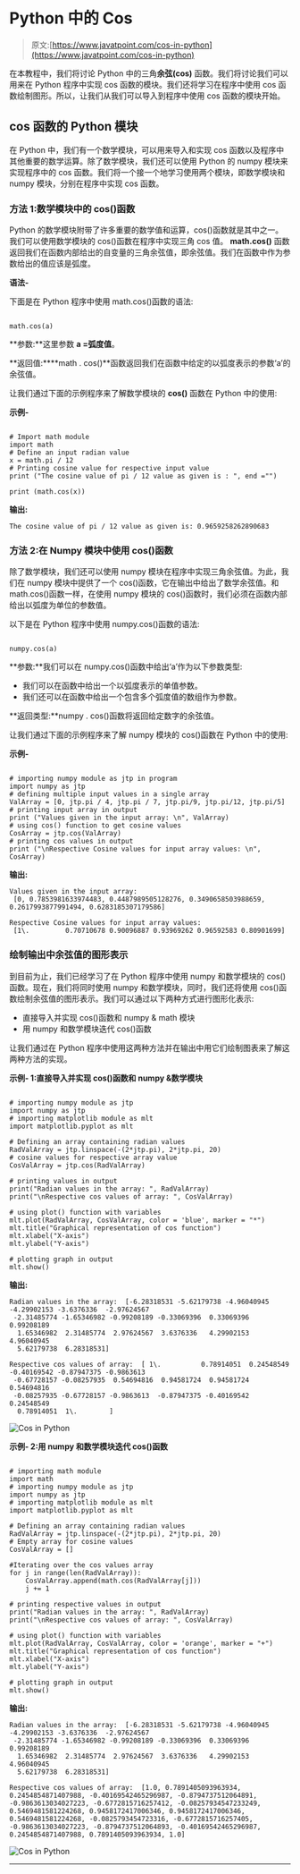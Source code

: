 # Python 中的 Cos

> 原文:[https://www.javatpoint.com/cos-in-python](https://www.javatpoint.com/cos-in-python)

在本教程中，我们将讨论 Python 中的三角**余弦(cos)** 函数。我们将讨论我们可以用来在 Python 程序中实现 cos 函数的模块。我们还将学习在程序中使用 cos 函数绘制图形。所以，让我们从我们可以导入到程序中使用 cos 函数的模块开始。

## cos 函数的 Python 模块

在 Python 中，我们有一个数学模块，可以用来导入和实现 cos 函数以及程序中其他重要的数学运算。除了数学模块，我们还可以使用 Python 的 numpy 模块来实现程序中的 cos 函数。我们将一个接一个地学习使用两个模块，即数学模块和 numpy 模块，分别在程序中实现 cos 函数。

### 方法 1:数学模块中的 cos()函数

Python 的数学模块附带了许多重要的数学值和运算，cos()函数就是其中之一。我们可以使用数学模块的 cos()函数在程序中实现三角 cos 值。 **math.cos()** 函数返回我们在函数内部给出的自变量的三角余弦值，即余弦值。我们在函数中作为参数给出的值应该是弧度。

**语法-**

下面是在 Python 程序中使用 math.cos()函数的语法:

```

math.cos(a)

```

**参数:**这里参数 **a =弧度值**。

**返回值:****math . cos()**函数返回我们在函数中给定的以弧度表示的参数‘a’的余弦值。

让我们通过下面的示例程序来了解数学模块的 **cos()** 函数在 Python 中的使用:

**示例-**

```

# Import math module
import math
# Define an input radian value
x = math.pi / 12
# Printing cosine value for respective input value
print ("The cosine value of pi / 12 value as given is : ", end ="")  

print (math.cos(x))

```

**输出:**

```
The cosine value of pi / 12 value as given is: 0.9659258262890683

```

### 方法 2:在 Numpy 模块中使用 cos()函数

除了数学模块，我们还可以使用 numpy 模块在程序中实现三角余弦值。为此，我们在 numpy 模块中提供了一个 cos()函数，它在输出中给出了数学余弦值。和 math.cos()函数一样，在使用 numpy 模块的 cos()函数时，我们必须在函数内部给出以弧度为单位的参数值。

以下是在 Python 程序中使用 numpy.cos()函数的语法:

```

numpy.cos(a)

```

**参数:**我们可以在 numpy.cos()函数中给出‘a’作为以下参数类型:

*   我们可以在函数中给出一个以弧度表示的单值参数。
*   我们还可以在函数中给出一个包含多个弧度值的数组作为参数。

**返回类型:**numpy . cos()函数将返回给定数字的余弦值。

让我们通过下面的示例程序来了解 numpy 模块的 cos()函数在 Python 中的使用:

**示例-**

```

# importing numpy module as jtp in program
import numpy as jtp
# defining multiple input values in a single array
ValArray = [0, jtp.pi / 4, jtp.pi / 7, jtp.pi/9, jtp.pi/12, jtp.pi/5]
# printing input array in output
print ("Values given in the input array: \n", ValArray)
# using cos() function to get cosine values
CosArray = jtp.cos(ValArray)
# printing cos values in output
print ("\nRespective Cosine values for input array values: \n", CosArray)

```

**输出:**

```
Values given in the input array: 
 [0, 0.7853981633974483, 0.4487989505128276, 0.3490658503988659, 0.2617993877991494, 0.6283185307179586]

Respective Cosine values for input array values: 
 [1\.         0.70710678 0.90096887 0.93969262 0.96592583 0.80901699]

```

### 绘制输出中余弦值的图形表示

到目前为止，我们已经学习了在 Python 程序中使用 numpy 和数学模块的 cos()函数。现在，我们将同时使用 numpy 和数学模块，同时，我们还将使用 cos()函数绘制余弦值的图形表示。我们可以通过以下两种方式进行图形化表示:

*   直接导入并实现 cos()函数和 numpy & math 模块
*   用 numpy 和数学模块迭代 cos()函数

让我们通过在 Python 程序中使用这两种方法并在输出中用它们绘制图表来了解这两种方法的实现。

**示例- 1:直接导入并实现 cos()函数和 numpy &数学模块**

```

# importing numpy module as jtp
import numpy as jtp
# importing matplotlib module as mlt
import matplotlib.pyplot as mlt

# Defining an array containing radian values
RadValArray = jtp.linspace(-(2*jtp.pi), 2*jtp.pi, 20)
# cosine values for respective array value
CosValArray = jtp.cos(RadValArray)

# printing values in output
print("Radian values in the array: ", RadValArray)
print("\nRespective cos values of array: ", CosValArray)

# using plot() function with variables
mlt.plot(RadValArray, CosValArray, color = 'blue', marker = "*")
mlt.title("Graphical representation of cos function")
mlt.xlabel("X-axis")
mlt.ylabel("Y-axis")

# plotting graph in output
mlt.show()

```

**输出:**

```
Radian values in the array:  [-6.28318531 -5.62179738 -4.96040945 -4.29902153 -3.6376336  -2.97624567
 -2.31485774 -1.65346982 -0.99208189 -0.33069396  0.33069396  0.99208189
  1.65346982  2.31485774  2.97624567  3.6376336   4.29902153  4.96040945
  5.62179738  6.28318531]

Respective cos values of array:  [ 1\.          0.78914051  0.24548549 -0.40169542 -0.87947375 -0.9863613
 -0.67728157 -0.08257935  0.54694816  0.94581724  0.94581724  0.54694816
 -0.08257935 -0.67728157 -0.9863613  -0.87947375 -0.40169542  0.24548549
  0.78914051  1\.        ]

```

![Cos in Python](../Images/190fa3cab7fb04165685089929b44cc7.png)

**示例- 2:用 numpy 和数学模块迭代 cos()函数**

```

# importing math module
import math
# importing numpy module as jtp
import numpy as jtp
# importing matplotlib module as mlt
import matplotlib.pyplot as mlt

# Defining an array containing radian values
RadValArray = jtp.linspace(-(2*jtp.pi), 2*jtp.pi, 20)
# Empty array for cosine values
CosValArray = []

#Iterating over the cos values array
for j in range(len(RadValArray)): 
    CosValArray.append(math.cos(RadValArray[j])) 
    j += 1

# printing respective values in output
print("Radian values in the array: ", RadValArray)
print("\nRespective cos values of array: ", CosValArray)

# using plot() function with variables
mlt.plot(RadValArray, CosValArray, color = 'orange', marker = "+")
mlt.title("Graphical representation of cos function")
mlt.xlabel("X-axis")
mlt.ylabel("Y-axis")

# plotting graph in output
mlt.show()

```

**输出:**

```
Radian values in the array:  [-6.28318531 -5.62179738 -4.96040945 -4.29902153 -3.6376336  -2.97624567
 -2.31485774 -1.65346982 -0.99208189 -0.33069396  0.33069396  0.99208189
  1.65346982  2.31485774  2.97624567  3.6376336   4.29902153  4.96040945
  5.62179738  6.28318531]

Respective cos values of array:  [1.0, 0.7891405093963934, 0.2454854871407988, -0.40169542465296987, -0.8794737512064891, -0.9863613034027223, -0.6772815716257412, -0.08257934547233249, 0.5469481581224268, 0.9458172417006346, 0.9458172417006346, 0.5469481581224268, -0.0825793454723316, -0.6772815716257405, -0.9863613034027223, -0.8794737512064893, -0.40169542465296987, 0.2454854871407988, 0.7891405093963934, 1.0]

```

![Cos in Python](../Images/25e611fa55f3450a1371865fc645edc1.png)

* * *